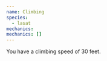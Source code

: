 ```yaml
---
name: Climbing
species:
  - lasat
mechanics:
mechanics: []
---
```

You have a climbing speed of 30 feet.
